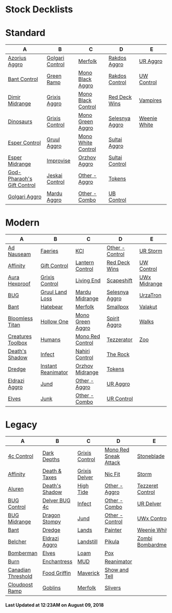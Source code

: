 # Stock Decklists


# Standard

|                                     A                                      |                          B                           |                             C                              |                         D                          |                       E                        |
|----------------------------------------------------------------------------|------------------------------------------------------|------------------------------------------------------------|----------------------------------------------------|------------------------------------------------|
|[Azorius Aggro](./Standard/decks/Azorius_Aggro.md)                          |[Golgari Control](./Standard/decks/Golgari_Control.md)|[Merfolk](./Standard/decks/Merfolk.md)                      |[Rakdos Aggro](./Standard/decks/Rakdos_Aggro.md)    |[UR Aggro](./Standard/decks/UR_Aggro.md)        |
|[Bant Control](./Standard/decks/Bant_Control.md)                            |[Green Ramp](./Standard/decks/Green_Ramp.md)          |[Mono Black Aggro](./Standard/decks/Mono_Black_Aggro.md)    |[Rakdos Control](./Standard/decks/Rakdos_Control.md)|[UW Control](./Standard/decks/UW_Control.md)    |
|[Dimir Midrange](./Standard/decks/Dimir_Midrange.md)                        |[Grixis Aggro](./Standard/decks/Grixis_Aggro.md)      |[Mono Black Control](./Standard/decks/Mono_Black_Control.md)|[Red Deck Wins](./Standard/decks/Red_Deck_Wins.md)  |[Vampires](./Standard/decks/Vampires.md)        |
|[Dinosaurs](./Standard/decks/Dinosaurs.md)                                  |[Grixis Control](./Standard/decks/Grixis_Control.md)  |[Mono Green Aggro](./Standard/decks/Mono_Green_Aggro.md)    |[Selesnya Aggro](./Standard/decks/Selesnya_Aggro.md)|[Weenie White](./Standard/decks/Weenie_White.md)|
|[Esper Control](./Standard/decks/Esper_Control.md)                          |[Gruul Aggro](./Standard/decks/Gruul_Aggro.md)        |[Mono White Control](./Standard/decks/Mono_White_Control.md)|[Sultai Aggro](./Standard/decks/Sultai_Aggro.md)    |                                                |
|[Esper Midrange](./Standard/decks/Esper_Midrange.md)                        |[Improvise](./Standard/decks/Improvise.md)            |[Orzhov Aggro](./Standard/decks/Orzhov_Aggro.md)            |[Sultai Control](./Standard/decks/Sultai_Control.md)|                                                |
|[God-Pharaoh's Gift Control](./Standard/decks/God-Pharaoh's_Gift_Control.md)|[Jeskai Control](./Standard/decks/Jeskai_Control.md)  |[Other - Aggro](./Standard/decks/Other_-_Aggro.md)          |[Tokens](./Standard/decks/Tokens.md)                |                                                |
|[Golgari Aggro](./Standard/decks/Golgari_Aggro.md)                          |[Mardu Aggro](./Standard/decks/Mardu_Aggro.md)        |[Other - Combo](./Standard/decks/Other_-_Combo.md)          |[UB Control](./Standard/decks/UB_Control.md)        |                                                |


# Modern

|                           A                            |                            B                             |                          C                           |                         D                          |                      E                       |
|--------------------------------------------------------|----------------------------------------------------------|------------------------------------------------------|----------------------------------------------------|----------------------------------------------|
|[Ad Nauseam](./Modern/decks/Ad_Nauseam.md)              |[Faeries](./Modern/decks/Faeries.md)                      |[KCI](./Modern/decks/KCI.md)                          |[Other - Control](./Modern/decks/Other_-_Control.md)|[UR Storm](./Modern/decks/UR_Storm.md)        |
|[Affinity](./Modern/decks/Affinity.md)                  |[Gift Control](./Modern/decks/Gift_Control.md)            |[Lantern Control](./Modern/decks/Lantern_Control.md)  |[Red Deck Wins](./Modern/decks/Red_Deck_Wins.md)    |[UW Control](./Modern/decks/UW_Control.md)    |
|[Aura Hexproof](./Modern/decks/Aura_Hexproof.md)        |[Grixis Control](./Modern/decks/Grixis_Control.md)        |[Living End](./Modern/decks/Living_End.md)            |[Scapeshift](./Modern/decks/Scapeshift.md)          |[UWx Midrange](./Modern/decks/UWx_Midrange.md)|
|[BUG](./Modern/decks/BUG.md)                            |[Gruul Land Loss](./Modern/decks/Gruul_Land_Loss.md)      |[Mardu Midrange](./Modern/decks/Mardu_Midrange.md)    |[Selesnya Aggro](./Modern/decks/Selesnya_Aggro.md)  |[UrzaTron](./Modern/decks/UrzaTron.md)        |
|[Bant](./Modern/decks/Bant.md)                          |[Hatebear](./Modern/decks/Hatebear.md)                    |[Merfolk](./Modern/decks/Merfolk.md)                  |[Smallpox](./Modern/decks/Smallpox.md)              |[Valakut](./Modern/decks/Valakut.md)          |
|[Bloomless Titan](./Modern/decks/Bloomless_Titan.md)    |[Hollow One](./Modern/decks/Hollow_One.md)                |[Mono Green Aggro](./Modern/decks/Mono_Green_Aggro.md)|[Spirit Aggro](./Modern/decks/Spirit_Aggro.md)      |[Walks](./Modern/decks/Walks.md)              |
|[Creatures Toolbox](./Modern/decks/Creatures_Toolbox.md)|[Humans](./Modern/decks/Humans.md)                        |[Mono Red Control](./Modern/decks/Mono_Red_Control.md)|[Tezzerator](./Modern/decks/Tezzerator.md)          |[Zoo](./Modern/decks/Zoo.md)                  |
|[Death's Shadow](./Modern/decks/Death's_Shadow.md)      |[Infect](./Modern/decks/Infect.md)                        |[Nahiri Control](./Modern/decks/Nahiri_Control.md)    |[The Rock](./Modern/decks/The_Rock.md)              |                                              |
|[Dredge](./Modern/decks/Dredge.md)                      |[Instant Reanimator](./Modern/decks/Instant_Reanimator.md)|[Orzhov Midrange](./Modern/decks/Orzhov_Midrange.md)  |[Tokens](./Modern/decks/Tokens.md)                  |                                              |
|[Eldrazi Aggro](./Modern/decks/Eldrazi_Aggro.md)        |[Jund](./Modern/decks/Jund.md)                            |[Other - Aggro](./Modern/decks/Other_-_Aggro.md)      |[UR Aggro](./Modern/decks/UR_Aggro.md)              |                                              |
|[Elves](./Modern/decks/Elves.md)                        |[Junk](./Modern/decks/Junk.md)                            |[Other - Combo](./Modern/decks/Other_-_Combo.md)      |[UR Control](./Modern/decks/UR_Control.md)          |                                              |


# Legacy

|                            A                             |                        B                         |                        C                         |                               D                                |                           E                            |
|----------------------------------------------------------|--------------------------------------------------|--------------------------------------------------|----------------------------------------------------------------|--------------------------------------------------------|
|[4c Control](./Legacy/decks/4c_Control.md)                |[Dark Depths](./Legacy/decks/Dark_Depths.md)      |[Grixis Control](./Legacy/decks/Grixis_Control.md)|[Mono Red Sneak Attack](./Legacy/decks/Mono_Red_Sneak_Attack.md)|[Stoneblade](./Legacy/decks/Stoneblade.md)              |
|[Affinity](./Legacy/decks/Affinity.md)                    |[Death & Taxes](./Legacy/decks/Death_&_Taxes.md)  |[Grixis Delver](./Legacy/decks/Grixis_Delver.md)  |[Nic Fit](./Legacy/decks/Nic_Fit.md)                            |[Storm](./Legacy/decks/Storm.md)                        |
|[Aluren](./Legacy/decks/Aluren.md)                        |[Death's Shadow](./Legacy/decks/Death's_Shadow.md)|[High Tide](./Legacy/decks/High_Tide.md)          |[Other - Aggro](./Legacy/decks/Other_-_Aggro.md)                |[Tezzeret Control](./Legacy/decks/Tezzeret_Control.md)  |
|[BUG Control](./Legacy/decks/BUG_Control.md)              |[Delver BUG  4c](./Legacy/decks/Delver_BUG__4c.md)|[Infect](./Legacy/decks/Infect.md)                |[Other - Combo](./Legacy/decks/Other_-_Combo.md)                |[UR Delver](./Legacy/decks/UR_Delver.md)                |
|[BUG Midrange](./Legacy/decks/BUG_Midrange.md)            |[Dragon Stompy](./Legacy/decks/Dragon_Stompy.md)  |[Jund](./Legacy/decks/Jund.md)                    |[Other - Control](./Legacy/decks/Other_-_Control.md)            |[UWx Control](./Legacy/decks/UWx_Control.md)            |
|[Bant](./Legacy/decks/Bant.md)                            |[Dredge](./Legacy/decks/Dredge.md)                |[Lands](./Legacy/decks/Lands.md)                  |[Painter](./Legacy/decks/Painter.md)                            |[Weenie White](./Legacy/decks/Weenie_White.md)          |
|[Belcher](./Legacy/decks/Belcher.md)                      |[Eldrazi Aggro](./Legacy/decks/Eldrazi_Aggro.md)  |[Landstill](./Legacy/decks/Landstill.md)          |[Pikula](./Legacy/decks/Pikula.md)                              |[Zombi Bombardment](./Legacy/decks/Zombi_Bombardment.md)|
|[Bomberman](./Legacy/decks/Bomberman.md)                  |[Elves](./Legacy/decks/Elves.md)                  |[Loam](./Legacy/decks/Loam.md)                    |[Pox](./Legacy/decks/Pox.md)                                    |                                                        |
|[Burn](./Legacy/decks/Burn.md)                            |[Enchantress](./Legacy/decks/Enchantress.md)      |[MUD](./Legacy/decks/MUD.md)                      |[Reanimator](./Legacy/decks/Reanimator.md)                      |                                                        |
|[Canadian Threshold](./Legacy/decks/Canadian_Threshold.md)|[Food Griffin](./Legacy/decks/Food_Griffin.md)    |[Maverick](./Legacy/decks/Maverick.md)            |[Show and Tell](./Legacy/decks/Show_and_Tell.md)                |                                                        |
|[Cloudpost Ramp](./Legacy/decks/Cloudpost_Ramp.md)        |[Goblins](./Legacy/decks/Goblins.md)              |[Merfolk](./Legacy/decks/Merfolk.md)              |[Slivers](./Legacy/decks/Slivers.md)                            |                                                        |



#### Last Updated at 12:23AM on August 09, 2018